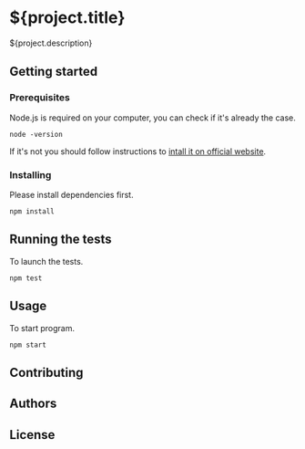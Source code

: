 # ${project.title}

${project.description}

## Getting started

### Prerequisites

Node.js is required on your computer, you can check if it's already the case.

	node -version

If it's not you should follow instructions to [intall it on official website](https://nodejs.org/en/download/).

### Installing

Please install dependencies first.

	npm install

## Running the tests

To launch the tests.

	npm test

## Usage

To start program.

	npm start

## Contributing

## Authors

## License
